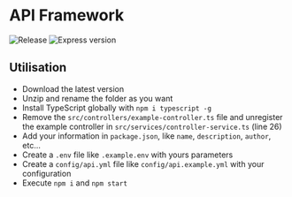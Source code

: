 # API Framework
![Release](https://img.shields.io/github/v/release/Lelberto/api-framework?style=flat-square)
![Express version](https://img.shields.io/github/package-json/dependency-version/Lelberto/api-framework/express?style=flat-square)

## Utilisation
- Download the latest version
- Unzip and rename the folder as you want
- Install TypeScript globally with `npm i typescript -g`
- Remove the `src/controllers/example-controller.ts` file and unregister the example controller in `src/services/controller-service.ts` (line 26)
- Add your information in `package.json`, like `name`, `description`, `author`, etc...
- Create a `.env` file like `.example.env` with yours parameters
- Create a `config/api.yml` file like `config/api.example.yml` with your configuration
- Execute `npm i` and `npm start`

